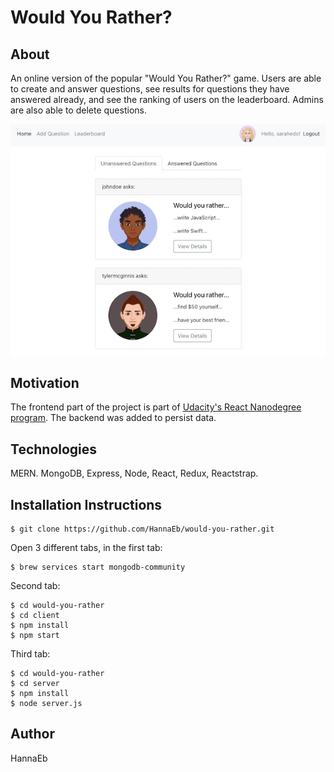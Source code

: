 # Would You Rather?

## About

An online version of the popular "Would You Rather?" game. Users are able to create and answer questions, see results for questions they have answered already, and see the ranking of users on the leaderboard. Admins are also able to delete questions.

![](client/public/screenshot.png)

## Motivation

The frontend part of the project is part of [Udacity's React Nanodegree program](https://www.udacity.com/course/react-nanodegree--nd019). The backend was added to persist data.

## Technologies

MERN. MongoDB, Express, Node, React, Redux, Reactstrap.

## Installation Instructions

```
$ git clone https://github.com/HannaEb/would-you-rather.git
```

Open 3 different tabs, in the first tab:

```
$ brew services start mongodb-community
```

Second tab:

```
$ cd would-you-rather
$ cd client
$ npm install
$ npm start
```

Third tab:

```
$ cd would-you-rather
$ cd server
$ npm install
$ node server.js
```

## Author

HannaEb
